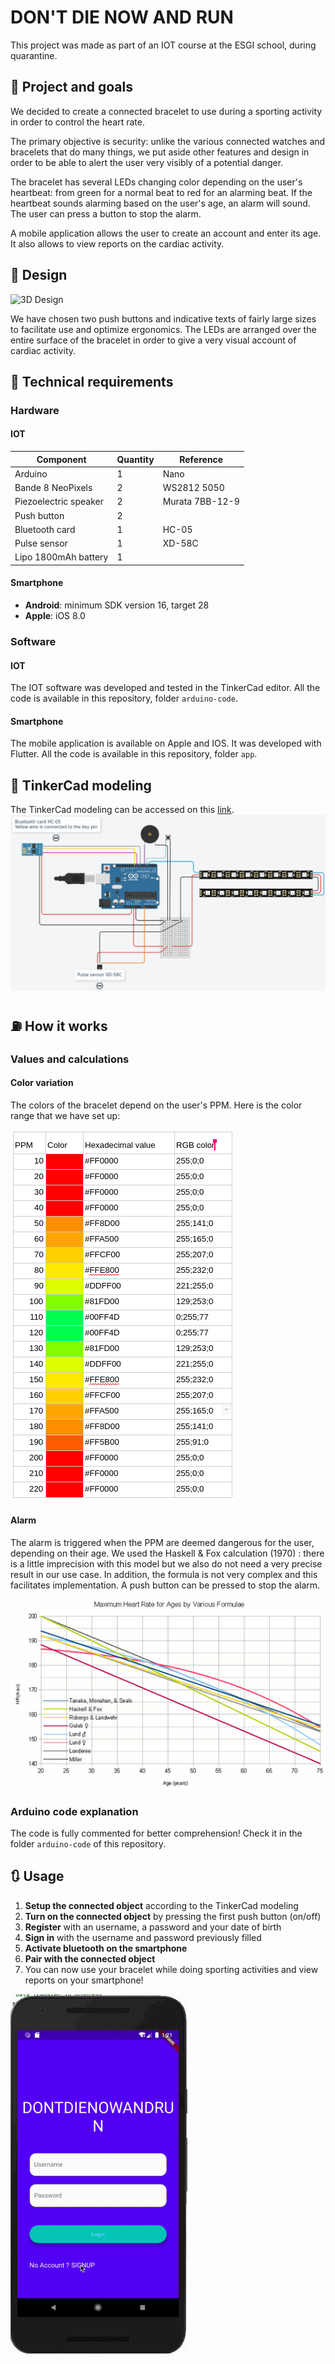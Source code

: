 # DON'T DIE NOW AND RUN

This project was made as part of an IOT course at the ESGI school, during quarantine.

## :checkered_flag: Project and goals

We decided to create a connected bracelet to use during a sporting activity in order to control the heart rate.

The primary objective is security: unlike the various connected watches and bracelets that do many things, we put aside other features and design in order to be able to alert the user very visibly of a potential danger.

The bracelet has several LEDs changing color depending on the user's heartbeat: from green for a normal beat to red for an alarming beat. If the heartbeat sounds alarming based on the user's age, an alarm will sound. The user can press a button to stop the alarm.

A mobile application allows the user to create an account and enter its age. It also allows to view reports on the cardiac activity.

## :rainbow: Design 

![3D Design](resources/design_3d.gif "3D Design")

We have chosen two push buttons and indicative texts of fairly large sizes to facilitate use and optimize ergonomics.
The LEDs are arranged over the entire surface of the bracelet in order to give a very visual account of cardiac activity.

## :wrench: Technical requirements

### Hardware
#### IOT

|        Component        | Quantity |   Reference    |
| ----------------------- | -------- | -------------  |
| Arduino                 | 1        | Nano             |
| Bande 8 NeoPixels       | 2        | WS2812 5050    |
| Piezoelectric speaker   | 2        | Murata 7BB-12-9|
| Push button             | 2        |                |
| Bluetooth card          | 1        | HC-05          |
| Pulse sensor            | 1        | XD-58C         |
| Lipo 1800mAh battery    | 1        |          |

#### Smartphone

* **Android**: minimum SDK version 16, target 28
* **Apple**: iOS 8.0

### Software
#### IOT
The IOT software was developed and tested in the TinkerCad editor.
All the code is available in this repository, folder `arduino-code`.
#### Smartphone
The mobile application is available on Apple and IOS. It was developed with Flutter.
All the code is available in this repository, folder `app`.

## :art: TinkerCad modeling
The TinkerCad modeling can be accessed on this [link]().
![TinkerCad model](resources/tinkercad_model.png "TinkerCad model")

## :fuelpump: How it works

### Values and calculations
#### Color variation
The colors of the bracelet depend on the user's PPM.
Here is the color range that we have set up:

![Color range](resources/ppm_colors.png "PPM Colors")

#### Alarm
The alarm is triggered when the PPM are deemed dangerous for the user, depending on their age.
We used the Haskell & Fox calculation (1970) : there is a little imprecision with this model but we also do not need a very precise result in our use case. In addition, the formula is not very complex and this facilitates implementation.
A push button can be pressed to stop the alarm.

![PPM chart](resources/ppm_chart.png "PPM Chart")

### Arduino code explanation
The code is fully commented for better comprehension! Check it in the folder `arduino-code` of this repository.

## :arrows_clockwise: Usage

1. **Setup the connected object** according to the TinkerCad modeling
2. **Turn on the connected object** by pressing the first push button (on/off)
3. **Register** with an username, a password and your date of birth
4. **Sign in** with the username and password previously filled
5. **Activate bluetooth on the smartphone**
6. **Pair with the connected object**
7. You can now use your bracelet while doing sporting activities and view reports on your smartphone!

![Mobile app](resources/mobile-app.gif "Mobile app")
